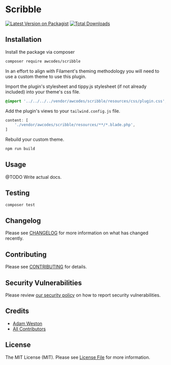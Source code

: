 # Scribble

[![Latest Version on Packagist](https://img.shields.io/packagist/v/awcodes/scribble.svg?style=flat-square)](https://packagist.org/packages/awcodes/scribble)
[![Total Downloads](https://img.shields.io/packagist/dt/awcodes/scribble.svg?style=flat-square)](https://packagist.org/packages/awcodes/scribble)

## Installation

Install the package via composer

```bash
composer require awcodes/scribble
```

In an effort to align with Filament's theming methodology you will need to use a custom theme to use this plugin.

<x-filament-theme-info />

Import the plugin's stylesheet and tippy.js stylesheet (if not already included) into your theme's css file.

```css
@import '../../../../vendor/awcodes/scribble/resources/css/plugin.css';
```

Add the plugin's views to your `tailwind.config.js` file.

```js
content: [
    './vendor/awcodes/scribble/resources/**/*.blade.php',
]
```

Rebuild your custom theme.

```sh
npm run build
```

## Usage

@TODO Write actual docs.

## Testing

```bash
composer test
```

## Changelog

Please see [CHANGELOG](CHANGELOG.md) for more information on what has changed recently.

## Contributing

Please see [CONTRIBUTING](.github/CONTRIBUTING.md) for details.

## Security Vulnerabilities

Please review [our security policy](../../security/policy) on how to report security vulnerabilities.

## Credits

- [Adam Weston](https://github.com/awcodes)
- [All Contributors](../../contributors)

## License

The MIT License (MIT). Please see [License File](LICENSE.md) for more information.

